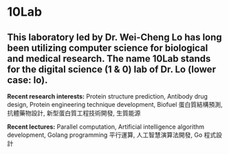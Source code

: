 10Lab
===
This laboratory led by Dr. Wei-Cheng Lo has long been utilizing computer science for biological and medical research. The name 10Lab stands for the digital science (1 & 0) lab of Dr. Lo (lower case: lo).
---
**Recent research interests:**
Protein structure prediction, Antibody drug design, Protein engineering technique development, Biofuel
蛋白質結構預測, 抗體藥物設計, 新型蛋白質工程技術開發, 生質能源

**Recent lectures:**
Parallel computation, Artificial intelligence algorithm development, Golang programming
平行運算, 人工智慧演算法開發, Go 程式設計
